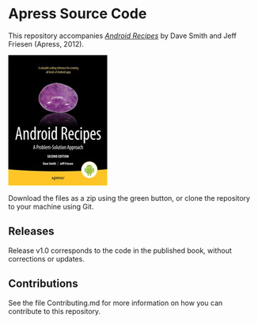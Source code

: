 # Apress Source Code

This repository accompanies [*Android Recipes*](http://www.apress.com/9781430246145) by Dave Smith and Jeff Friesen (Apress, 2012).

![Cover image](9781430246145.jpg)

Download the files as a zip using the green button, or clone the repository to your machine using Git.

## Releases

Release v1.0 corresponds to the code in the published book, without corrections or updates.

## Contributions

See the file Contributing.md for more information on how you can contribute to this repository.
